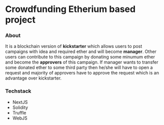 # Crowdfunding Etherium based project 

### About
It is a blockchain version of **kickstarter** which allows users to post campaigns with idea and required ether and will become **manager**. Other users can contribute to this campaign by donating some minumum ether and become the **approvers** of this campaign. 
If manager wants to transfer some donated ether to some third party then he/she will have to open a request and majority of approvers have to approve the request which is an advantage over kickstarter. 

### Techstack
* NextJS
* Solidity
* Truffle
* WebJS
